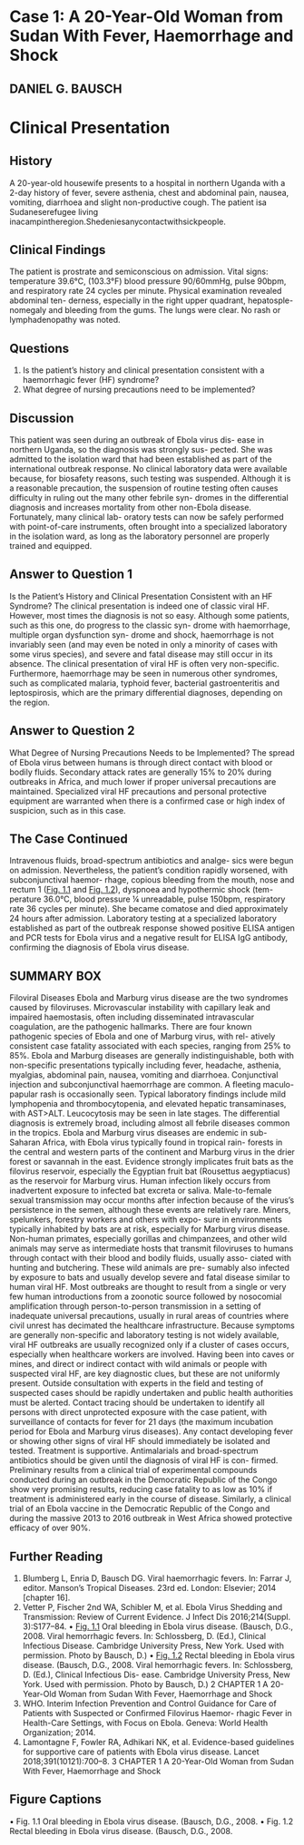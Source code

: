 # Case 1: A 20-Year-Old Woman from Sudan With Fever, Haemorrhage and Shock
## DANIEL G. BAUSCH
# Clinical Presentation

## History

A 20-year-old housewife presents to a hospital in northern
Uganda with a 2-day history of fever, severe asthenia, chest
and abdominal pain, nausea, vomiting, diarrhoea and slight
non-productive cough. The patient isa Sudaneserefugee living
inacampintheregion.Shedeniesanycontactwithsickpeople.

## Clinical Findings

The patient is prostrate and semiconscious on admission.
Vital signs: temperature 39.6°C, (103.3°F) blood pressure
90/60mmHg, pulse 90bpm, and respiratory rate 24 cycles
per minute. Physical examination revealed abdominal ten-
derness, especially in the right upper quadrant, hepatosple-
nomegaly and bleeding from the gums. The lungs were
clear. No rash or lymphadenopathy was noted.

## Questions

1. Is the patient’s history and clinical presentation consistent
with a haemorrhagic fever (HF) syndrome?
2. What degree of nursing precautions need to be
implemented?

## Discussion

This patient was seen during an outbreak of Ebola virus dis-
ease in northern Uganda, so the diagnosis was strongly sus-
pected. She was admitted to the isolation ward that had
been established as part of the international outbreak response.
No clinical laboratory data were available because, for
biosafety reasons, such testing was suspended. Although it is
a reasonable precaution, the suspension of routine testing
often causes difficulty in ruling out the many other febrile syn-
dromes in the differential diagnosis and increases mortality
from other non-Ebola disease. Fortunately, many clinical lab-
oratory tests can now be safely performed with point-of-care
instruments, often brought into a specialized laboratory in
the isolation ward, as long as the laboratory personnel are
properly trained and equipped.

## Answer to Question 1

Is the Patient’s History and Clinical Presentation
Consistent with an HF Syndrome?
The clinical presentation is indeed one of classic viral HF.
However, most times the diagnosis is not so easy. Although
some patients, such as this one, do progress to the classic syn-
drome with haemorrhage, multiple organ dysfunction syn-
drome and shock, haemorrhage is not invariably seen (and
may even be noted in only a minority of cases with some
virus species), and severe and fatal disease may still occur
in its absence. The clinical presentation of viral HF is often
very non-specific. Furthermore, haemorrhage may be seen in
numerous other syndromes, such as complicated malaria,
typhoid fever, bacterial gastroenteritis and leptospirosis,
which are the primary differential diagnoses, depending on
the region.

## Answer to Question 2

What Degree of Nursing Precautions Needs to be
Implemented?
The spread of Ebola virus between humans is through direct
contact with blood or bodily fluids. Secondary attack rates
are generally 15% to 20% during outbreaks in Africa, and
much lower if proper universal precautions are maintained.
Specialized viral HF precautions and personal protective
equipment are warranted when there is a confirmed case
or high index of suspicion, such as in this case.

## The Case Continued

Intravenous fluids, broad-spectrum antibiotics and analge-
sics were begun on admission. Nevertheless, the patient’s
condition rapidly worsened, with subconjunctival haemor-
rhage, copious bleeding from the mouth, nose and rectum
1
([Fig. 1.1](../extracted_images/case1_1.1.jpeg) and [Fig. 1.2](../extracted_images/case1_1.2.jpeg)), dyspnoea and hypothermic shock (tem-
perature 36.0°C, blood pressure ¼ unreadable, pulse
150bpm, respiratory rate 36 cycles per minute). She became
comatose and died approximately 24 hours after admission.
Laboratory testing at a specialized laboratory established as
part of the outbreak response showed positive ELISA antigen
and PCR tests for Ebola virus and a negative result for ELISA
IgG antibody, confirming the diagnosis of Ebola virus
disease.

## SUMMARY BOX

Filoviral Diseases
Ebola and Marburg virus disease are the two syndromes caused
by filoviruses. Microvascular instability with capillary leak and
impaired haemostasis, often including disseminated intravascular
coagulation, are the pathogenic hallmarks. There are four known
pathogenic species of Ebola and one of Marburg virus, with rel-
atively consistent case fatality associated with each species,
ranging from 25% to 85%. Ebola and Marburg diseases are
generally indistinguishable, both with non-specific presentations
typically including fever, headache, asthenia, myalgias, abdominal
pain, nausea, vomiting and diarrhoea. Conjunctival injection and
subconjunctival haemorrhage are common. A fleeting maculo-
papular rash is occasionally seen. Typical laboratory findings
include mild lymphopenia and thrombocytopenia, and elevated
hepatic transaminases, with AST>ALT. Leucocytosis may be
seen in late stages. The differential diagnosis is extremely broad,
including almost all febrile diseases common in the tropics.
Ebola and Marburg virus diseases are endemic in sub-
Saharan Africa, with Ebola virus typically found in tropical rain-
forests in the central and western parts of the continent and
Marburg virus in the drier forest or savannah in the east. Evidence
strongly implicates fruit bats as the filovirus reservoir, especially
the Egyptian fruit bat (Rousettus aegyptiacus) as the reservoir for
Marburg virus. Human infection likely occurs from inadvertent
exposure to infected bat excreta or saliva. Male-to-female sexual
transmission may occur months after infection because of the
virus’s persistence in the semen, although these events are
relatively rare.
Miners, spelunkers, forestry workers and others with expo-
sure in environments typically inhabited by bats are at risk,
especially for Marburg virus disease. Non-human primates,
especially gorillas and chimpanzees, and other wild animals may
serve as intermediate hosts that transmit filoviruses to humans
through contact with their blood and bodily fluids, usually asso-
ciated with hunting and butchering. These wild animals are pre-
sumably also infected by exposure to bats and usually develop
severe and fatal disease similar to human viral HF. Most outbreaks
are thought to result from a single or very few human introductions
from a zoonotic source followed by nosocomial amplification
through person-to-person transmission in a setting of inadequate
universal precautions, usually in rural areas of countries where civil
unrest has decimated the healthcare infrastructure.
Because symptoms are generally non-specific and laboratory
testing is not widely available, viral HF outbreaks are usually
recognized only if a cluster of cases occurs, especially when
healthcare workers are involved. Having been into caves or
mines, and direct or indirect contact with wild animals or people
with suspected viral HF, are key diagnostic clues, but these are
not uniformly present. Outside consultation with experts in the
field and testing of suspected cases should be rapidly undertaken
and public health authorities must be alerted.
Contact tracing should be undertaken to identify all persons
with direct unprotected exposure with the case patient, with
surveillance of contacts for fever for 21 days (the maximum
incubation period for Ebola and Marburg virus diseases). Any
contact developing fever or showing other signs of viral HF should
immediately be isolated and tested.
Treatment is supportive. Antimalarials and broad-spectrum
antibiotics should be given until the diagnosis of viral HF is con-
firmed. Preliminary results from a clinical trial of experimental
compounds conducted during an outbreak in the Democratic
Republic of the Congo show very promising results, reducing
case fatality to as low as 10% if treatment is administered early in
the course of disease. Similarly, a clinical trial of an Ebola vaccine
in the Democratic Republic of the Congo and during the massive
2013 to 2016 outbreak in West Africa showed protective efficacy
of over 90%.

## Further Reading

1. Blumberg L, Enria D, Bausch DG. Viral haemorrhagic fevers.
In: Farrar J, editor. Manson’s Tropical Diseases. 23rd ed.
London: Elsevier; 2014 [chapter 16].
2. Vetter P, Fischer 2nd WA, Schibler M, et al. Ebola Virus Shedding
and Transmission: Review of Current Evidence. J Infect Dis
2016;214(Suppl. 3):S177–84.
• [Fig. 1.1](../extracted_images/case1_1.1.jpeg) Oral bleeding in Ebola virus disease. (Bausch, D.G., 2008. Viral
hemorrhagic fevers. In: Schlossberg, D. (Ed.), Clinical Infectious Disease.
Cambridge University Press, New York. Used with permission. Photo by
Bausch, D.)
• [Fig. 1.2](../extracted_images/case1_1.2.jpeg) Rectal bleeding in Ebola virus disease. (Bausch, D.G., 2008.
Viral hemorrhagic fevers. In: Schlossberg, D. (Ed.), Clinical Infectious Dis-
ease. Cambridge University Press, New York. Used with permission.
Photo by Bausch, D.)
2 CHAPTER 1
A 20-Year-Old Woman from Sudan With Fever, Haemorrhage and Shock
3. WHO. Interim Infection Prevention and Control Guidance for
Care of Patients with Suspected or Confirmed Filovirus Haemor-
rhagic Fever in Health-Care Settings, with Focus on Ebola.
Geneva: World Health Organization; 2014.
4. Lamontagne F, Fowler RA, Adhikari NK, et al. Evidence-based
guidelines for supportive care of patients with Ebola virus disease.
Lancet 2018;391(10121):700–8.
3
CHAPTER 1
A 20-Year-Old Woman from Sudan With Fever, Haemorrhage and Shock

## Figure Captions

• Fig. 1.1 Oral bleeding in Ebola virus disease. (Bausch, D.G., 2008.
• Fig. 1.2 Rectal bleeding in Ebola virus disease. (Bausch, D.G., 2008.
